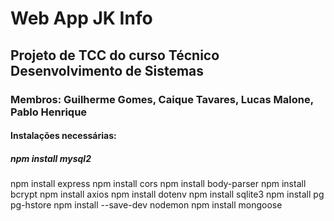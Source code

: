 # Web App JK Info
## Projeto de TCC do curso Técnico Desenvolvimento de Sistemas

### Membros: Guilherme Gomes, Caique Tavares, Lucas Malone, Pablo Henrique

#### Instalações necessárias:
#####  npm install mysql2
npm install express
npm install cors
 npm install body-parser
 npm install bcrypt
 npm install axios
 npm install dotenv
 npm install sqlite3
 npm install pg pg-hstore
 npm install --save-dev nodemon
 npm install mongoose


